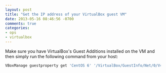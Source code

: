 ```yaml
---
layout: post
title: "Get the IP address of your VirtualBox guest VM"
date: 2013-05-16 08:46:56 -0700
comments: true
categories: 
- ops
- virtualbox
---
```


Make sure you have VirtualBox's Guest Additions installed on the VM and then
simply run the following command from your host:

```bash
VBoxManage guestproperty get 'CentOS 6' '/VirtualBox/GuestInfo/Net/0/V4/IP'
```
